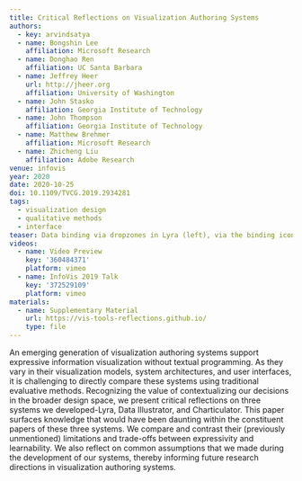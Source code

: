 ```yaml
---
title: Critical Reflections on Visualization Authoring Systems
authors:
  - key: arvindsatya
  - name: Bongshin Lee
    affiliation: Microsoft Research
  - name: Donghao Ren
    affiliation: UC Santa Barbara
  - name: Jeffrey Heer
    url: http://jheer.org
    affiliation: University of Washington
  - name: John Stasko
    affiliation: Georgia Institute of Technology
  - name: John Thompson
    affiliation: Georgia Institute of Technology
  - name: Matthew Brehmer
    affiliation: Microsoft Research
  - name: Zhicheng Liu
    affiliation: Adobe Research
venue: infovis
year: 2020
date: 2020-10-25
doi: 10.1109/TVCG.2019.2934281
tags:
  - visualization design
  - qualitative methods
  - interface
teaser: Data binding via dropzones in Lyra (left), via the binding icon in Data Illustrator (middle), and via either approach in Charticulator (right).
videos:
  - name: Video Preview
    key: '360484371'
    platform: vimeo
  - name: InfoVis 2019 Talk
    key: '372529109'
    platform: vimeo
materials:
  - name: Supplementary Material
    url: https://vis-tools-reflections.github.io/
    type: file
---
```

An emerging generation of visualization authoring systems support expressive information visualization without textual programming. As they vary in their visualization models, system architectures, and user interfaces, it is challenging to directly compare these systems using traditional evaluative methods. Recognizing the value of contextualizing our decisions in the broader design space, we present critical reflections on three systems we developed-Lyra, Data Illustrator, and Charticulator. This paper surfaces knowledge that would have been daunting within the constituent papers of these three systems. We compare and contrast their (previously unmentioned) limitations and trade-offs between expressivity and learnability. We also reflect on common assumptions that we made during the development of our systems, thereby informing future research directions in visualization authoring systems.
